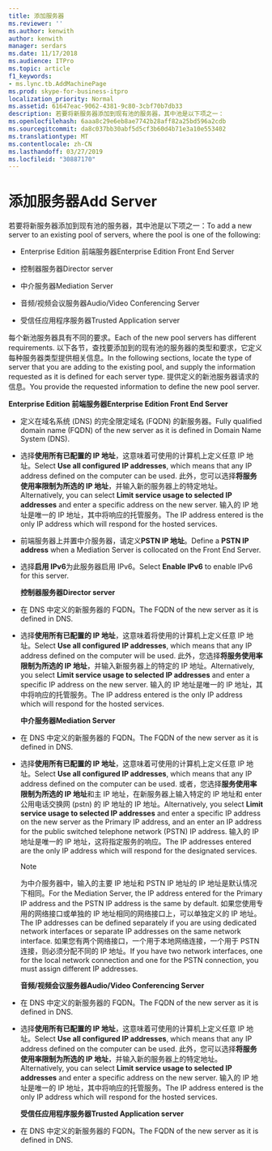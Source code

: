 ```yaml
---
title: 添加服务器
ms.reviewer: ''
ms.author: kenwith
author: kenwith
manager: serdars
ms.date: 11/17/2018
ms.audience: ITPro
ms.topic: article
f1_keywords:
- ms.lync.tb.AddMachinePage
ms.prod: skype-for-business-itpro
localization_priority: Normal
ms.assetid: 61647eac-9062-4381-9c80-3cbf70b7db33
description: 若要将新服务器添加到现有池的服务器，其中池是以下项之一：
ms.openlocfilehash: 6aaa8c29e6eb8ae7742b28aff82a25bd596a2cdb
ms.sourcegitcommit: da8c037bb30abf5d5cf3b60d4b71e3a10e553402
ms.translationtype: MT
ms.contentlocale: zh-CN
ms.lasthandoff: 03/27/2019
ms.locfileid: "30887170"
---
```

# <a name="add-server"></a><span data-ttu-id="cfc52-103">添加服务器</span><span class="sxs-lookup"><span data-stu-id="cfc52-103">Add Server</span></span>
 
<span data-ttu-id="cfc52-104">若要将新服务器添加到现有池的服务器，其中池是以下项之一：</span><span class="sxs-lookup"><span data-stu-id="cfc52-104">To add a new server to an existing pool of servers, where the pool is one of the following:</span></span>
  
- <span data-ttu-id="cfc52-105">Enterprise Edition 前端服务器</span><span class="sxs-lookup"><span data-stu-id="cfc52-105">Enterprise Edition Front End Server</span></span>
    
- <span data-ttu-id="cfc52-106">控制器服务器</span><span class="sxs-lookup"><span data-stu-id="cfc52-106">Director server</span></span>
    
- <span data-ttu-id="cfc52-107">中介服务器</span><span class="sxs-lookup"><span data-stu-id="cfc52-107">Mediation Server</span></span>
    
- <span data-ttu-id="cfc52-108">音频/视频会议服务器</span><span class="sxs-lookup"><span data-stu-id="cfc52-108">Audio/Video Conferencing Server</span></span>
    
- <span data-ttu-id="cfc52-109">受信任应用程序服务器</span><span class="sxs-lookup"><span data-stu-id="cfc52-109">Trusted Application server</span></span>
    
<span data-ttu-id="cfc52-110">每个新池服务器具有不同的要求。</span><span class="sxs-lookup"><span data-stu-id="cfc52-110">Each of the new pool servers has different requirements.</span></span> <span data-ttu-id="cfc52-111">以下各节，查找要添加到的现有池的服务器的类型和要求，它定义每种服务器类型提供相关信息。</span><span class="sxs-lookup"><span data-stu-id="cfc52-111">In the following sections, locate the type of server that you are adding to the existing pool, and supply the information requested as it is defined for each server type.</span></span> <span data-ttu-id="cfc52-112">提供定义的新池服务器请求的信息。</span><span class="sxs-lookup"><span data-stu-id="cfc52-112">You provide the requested information to define the new pool server.</span></span>
  
 <span data-ttu-id="cfc52-113">**Enterprise Edition 前端服务器**</span><span class="sxs-lookup"><span data-stu-id="cfc52-113">**Enterprise Edition Front End Server**</span></span>
  
- <span data-ttu-id="cfc52-114">定义在域名系统 (DNS) 的完全限定域名 (FQDN) 的新服务器。</span><span class="sxs-lookup"><span data-stu-id="cfc52-114">Fully qualified domain name (FQDN) of the new server as it is defined in Domain Name System (DNS).</span></span>
    
- <span data-ttu-id="cfc52-115">选择**使用所有已配置的 IP 地址**，这意味着可使用的计算机上定义任意 IP 地址。</span><span class="sxs-lookup"><span data-stu-id="cfc52-115">Select **Use all configured IP addresses**, which means that any IP address defined on the computer can be used.</span></span> <span data-ttu-id="cfc52-116">此外，您可以选择**将服务使用率限制为所选的 IP 地址**，并输入新的服务器上的特定地址。</span><span class="sxs-lookup"><span data-stu-id="cfc52-116">Alternatively, you can select **Limit service usage to selected IP addresses** and enter a specific address on the new server.</span></span> <span data-ttu-id="cfc52-117">输入的 IP 地址是唯一的 IP 地址，其中将响应的托管服务。</span><span class="sxs-lookup"><span data-stu-id="cfc52-117">The IP address entered is the only IP address which will respond for the hosted services.</span></span>
    
- <span data-ttu-id="cfc52-118">前端服务器上并置中介服务器，请定义**PSTN IP 地址**。</span><span class="sxs-lookup"><span data-stu-id="cfc52-118">Define a **PSTN IP address** when a Mediation Server is collocated on the Front End Server.</span></span>
    
- <span data-ttu-id="cfc52-119">选择**启用 IPv6**为此服务器启用 IPv6。</span><span class="sxs-lookup"><span data-stu-id="cfc52-119">Select **Enable IPv6** to enable IPv6 for this server.</span></span>
    
  <span data-ttu-id="cfc52-120">**控制器服务器**</span><span class="sxs-lookup"><span data-stu-id="cfc52-120">**Director server**</span></span>
  
- <span data-ttu-id="cfc52-121">在 DNS 中定义的新服务器的 FQDN。</span><span class="sxs-lookup"><span data-stu-id="cfc52-121">The FQDN of the new server as it is defined in DNS.</span></span>
    
- <span data-ttu-id="cfc52-122">选择**使用所有已配置的 IP 地址**，这意味着将使用的计算机上定义任意 IP 地址。</span><span class="sxs-lookup"><span data-stu-id="cfc52-122">Select **Use all configured IP addresses**, which means that any IP address defined on the computer will be used.</span></span> <span data-ttu-id="cfc52-123">此外，您选择**将服务使用率限制为所选的 IP 地址**，并输入新服务器上的特定的 IP 地址。</span><span class="sxs-lookup"><span data-stu-id="cfc52-123">Alternatively, you select **Limit service usage to selected IP addresses** and enter a specific IP address on the new server.</span></span> <span data-ttu-id="cfc52-124">输入的 IP 地址是唯一的 IP 地址，其中将响应的托管服务。</span><span class="sxs-lookup"><span data-stu-id="cfc52-124">The IP address entered is the only IP address which will respond for the hosted services.</span></span>
    
  <span data-ttu-id="cfc52-125">**中介服务器**</span><span class="sxs-lookup"><span data-stu-id="cfc52-125">**Mediation Server**</span></span>
  
- <span data-ttu-id="cfc52-126">在 DNS 中定义的新服务器的 FQDN。</span><span class="sxs-lookup"><span data-stu-id="cfc52-126">The FQDN of the new server as it is defined in DNS.</span></span>
    
- <span data-ttu-id="cfc52-127">选择**使用所有已配置的 IP 地址**，这意味着可使用的计算机上定义任意 IP 地址。</span><span class="sxs-lookup"><span data-stu-id="cfc52-127">Select **Use all configured IP addresses**, which means that any IP address defined on the computer can be used.</span></span> <span data-ttu-id="cfc52-128">或者，您选择**服务使用率限制为所选的 IP 地址**和主 IP 地址，在新服务器上输入特定的 IP 地址和 enter 公用电话交换网 (pstn) 的 IP 地址的 IP 地址。</span><span class="sxs-lookup"><span data-stu-id="cfc52-128">Alternatively, you select **Limit service usage to selected IP addresses** and enter a specific IP address on the new server as the Primary IP address, and an enter an IP address for the public switched telephone network (PSTN) IP address.</span></span> <span data-ttu-id="cfc52-129">输入的 IP 地址是唯一的 IP 地址，这将指定服务的响应。</span><span class="sxs-lookup"><span data-stu-id="cfc52-129">The IP addresses entered are the only IP address which will respond for the designated services.</span></span>
    
    > [!NOTE]
    > <span data-ttu-id="cfc52-130">为中介服务器中，输入的主要 IP 地址和 PSTN IP 地址的 IP 地址是默认情况下相同。</span><span class="sxs-lookup"><span data-stu-id="cfc52-130">For the Mediation Server, the IP address entered for the Primary IP address and the PSTN IP address is the same by default.</span></span> <span data-ttu-id="cfc52-131">如果您使用专用的网络接口或单独的 IP 地址相同的网络接口上，可以单独定义的 IP 地址。</span><span class="sxs-lookup"><span data-stu-id="cfc52-131">The IP addresses can be defined separately if you are using dedicated network interfaces or separate IP addresses on the same network interface.</span></span> <span data-ttu-id="cfc52-132">如果您有两个网络接口，一个用于本地网络连接，一个用于 PSTN 连接，则必须分配不同的 IP 地址。</span><span class="sxs-lookup"><span data-stu-id="cfc52-132">If you have two network interfaces, one for the local network connection and one for the PSTN connection, you must assign different IP addresses.</span></span> 
  
  <span data-ttu-id="cfc52-133">**音频/视频会议服务器**</span><span class="sxs-lookup"><span data-stu-id="cfc52-133">**Audio/Video Conferencing Server**</span></span>
  
- <span data-ttu-id="cfc52-134">在 DNS 中定义的新服务器的 FQDN。</span><span class="sxs-lookup"><span data-stu-id="cfc52-134">The FQDN of the new server as it is defined in DNS.</span></span>
    
- <span data-ttu-id="cfc52-135">选择**使用所有已配置的 IP 地址**，这意味着可使用的计算机上定义任意 IP 地址。</span><span class="sxs-lookup"><span data-stu-id="cfc52-135">Select **Use all configured IP addresses**, which means that any IP address defined on the computer can be used.</span></span> <span data-ttu-id="cfc52-136">此外，您可以选择**将服务使用率限制为所选的 IP 地址**，并输入新的服务器上的特定地址。</span><span class="sxs-lookup"><span data-stu-id="cfc52-136">Alternatively, you can select **Limit service usage to selected IP addresses** and enter a specific address on the new server.</span></span> <span data-ttu-id="cfc52-137">输入的 IP 地址是唯一的 IP 地址，其中将响应的托管服务。</span><span class="sxs-lookup"><span data-stu-id="cfc52-137">The IP address entered is the only IP address which will respond for the hosted services.</span></span>
    
  <span data-ttu-id="cfc52-138">**受信任应用程序服务器**</span><span class="sxs-lookup"><span data-stu-id="cfc52-138">**Trusted Application server**</span></span>
  
- <span data-ttu-id="cfc52-139">在 DNS 中定义的新服务器的 FQDN。</span><span class="sxs-lookup"><span data-stu-id="cfc52-139">The FQDN of the new server as it is defined in DNS.</span></span>
    

